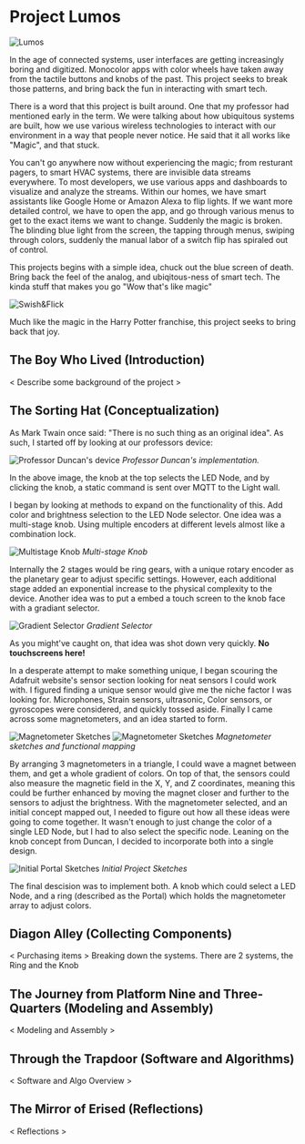 # Project Lumos

![Lumos](docs/PXL_20241213_135006459.jpg)

In the age of connected systems, user interfaces are getting increasingly boring and digitized. Monocolor apps with color wheels have taken away from the tactile buttons and knobs of the past. This project seeks to break those patterns, and bring back the fun in interacting with smart tech.

There is a word that this project is built around. One that my professor had mentioned early in the term. We were talking about how ubiquitous systems are built, how we use various wireless technologies to interact with our environment in a way that people never notice. He said that it all works like "Magic", and that stuck.

You can't go anywhere now without experiencing the magic; from resturant pagers, to smart HVAC systems, there are invisible data streams everywhere. To most developers, we use various apps and dashboards to visualize and analyze the streams. Within our homes, we have smart assistants like Google Home or Amazon Alexa to flip lights. If we want more detailed control, we have to open the app, and go through various menus to get to the exact items we want to change. Suddenly the magic is broken. The blinding blue light from the screen, the tapping through menus, swiping through colors, suddenly the manual labor of a switch flip has spiraled out of control.

This projects begins with a simple idea, chuck out the blue screen of death. Bring back the feel of the analog, and ubiqitous-ness of smart tech. The kinda stuff that makes you go "Wow that's like magic"

<img src="https://i.makeagif.com/media/2-01-2016/MyUBst.gif"
    alt="Swish&Flick"
    style="display: block; margin: 0 auto"
/>

Much like the magic in the Harry Potter franchise, this project seeks to bring back that joy.

## The Boy Who Lived (Introduction)

< Describe some background of the project >

## The Sorting Hat (Conceptualization)

As Mark Twain once said: "There is no such thing as an original idea". As such, I started off by looking at our professors device:

![Professor Duncan's device](./docs/Duncans_Device.png)
_Professor Duncan's implementation._

In the above image, the knob at the top selects the LED Node, and by clicking the knob, a static command is sent over MQTT to the Light wall.

I began by looking at methods to expand on the functionality of this. Add color and brightness selection to the LED Node selector. One idea was a multi-stage knob. Using multiple encoders at different levels almost like a combination lock.

![Multistage Knob](./docs/mutlistage_knob.png)
_Multi-stage Knob_

Internally the 2 stages would be ring gears, with a unique rotary encoder as the planetary gear to adjust specific settings. However, each additional stage added an exponential increase to the physical complexity to the device. Another idea was to put a embed a touch screen to the knob face with a gradiant selector.

![Gradient Selector](./docs/gradientSelector.png)
_Gradient Selector_

As you might've caught on, that idea was shot down very quickly. **No touchscreens here!**

In a desperate attempt to make something unique, I began scouring the Adafruit website's sensor section looking for neat sensors I could work with. I figured finding a unique sensor would give me the niche factor I was looking for. Microphones, Strain sensors, ultrasonic, Color sensors, or gyroscopes were considered, and quickly tossed aside. Finally I came across some magnetometers, and an idea started to form.

![Magnetometer Sketches](./docs/magnetometerSketch1.png)
![Magnetometer Sketches](./docs/magnetometerSketch2.png)
_Magnetometer sketches and functional mapping_

By arranging 3 magnetometers in a triangle, I could wave a magnet between them, and get a whole gradient of colors. On top of that, the sensors could also measure the magnetic field in the X, Y, and Z coordinates, meaning this could be further enhanced by moving the magnet closer and further to the sensors to adjust the brightness. With the magnetometer selected, and an initial concept mapped out, I needed to figure out how all these ideas were going to come together. It wasn't enough to just change the color of a single LED Node, but I had to also select the specific node. Leaning on the knob concept from Duncan, I decided to incorporate both into a single design.

![Initial Portal Sketches](./docs/PortalSketch.png)
_Initial Project Sketches_

The final descision was to implement both. A knob which could select a LED Node, and a ring (described as the Portal) which holds the magnetometer array to adjust colors.

## Diagon Alley (Collecting Components)

< Purchasing items >
Breaking down the systems.
There are 2 systems, the Ring and the Knob

## The Journey from Platform Nine and Three-Quarters (Modeling and Assembly)

< Modeling and Assembly >

## Through the Trapdoor (Software and Algorithms)

< Software and Algo Overview >

## The Mirror of Erised (Reflections)

< Reflections >
